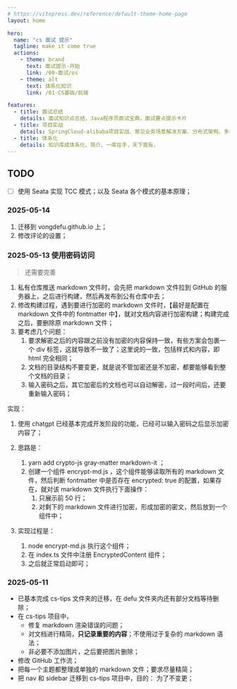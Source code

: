 ```yaml
---
# https://vitepress.dev/reference/default-theme-home-page
layout: home

hero:
  name: "cs 面试 提示"
  tagline: make it come true
  actions:
    - theme: brand
      text: 面试提示-开始
      link: /00-面试/os
    - theme: alt
      text: 体系化知识
      link: /01-CS基础/前端

features:
  - title: 面试总结
    details: 面试知识点总结，Java程序员面试宝典，面试要点提示卡片
  - title: 项目实战
    details: SpringCloud-alibaba项目实战、常见业务场景解决方案、分布式架构、多种组件、大型互联网应用实战……
  - title: 体系化
    details: 知识库成体系化、简介、一库在手，天下我有、
---
```


## TODO

- [ ] 使用 Seata 实现 TCC 模式；以及 Seata 各个模式的基本原理；

### 2025-05-14

1. 迁移到 vongdefu.github.io 上；
2. 修改评论的设置；

### 2025-05-13 使用密码访问

> 还需要完善

1. 私有仓库推送 markdown 文件时，会先把 markdown 文件拉到 GitHub 的服务器上，之后进行构建，然后再发布到公有仓库中去；
2. 修改构建过程，遇到要进行加密的 markdown 文件时，【最好是配置在 markdown 文件中的 fontmatter 中】，就对文档内容进行加密构建；构建完成之后，要删除原 markdown 文件；
3. 要考虑几个问题：
   1. 要求解密之后的内容跟之前没有加密的内容保持一致，有些方案会包裹一个 div 标签，这就导致不一致了；这里说的一致，包括样式和内容，即 html 完全相同；
   2. 文档的目录结构不要变更，就是说不管加密还是不加密，都要能够看到整个文档的目录；
   3. 输入密码之后，其它加密后的文档也可以自动解密，过一段时间后，还要重新输入密码；

实现：

1. 使用 chatgpt 已经基本完成开发阶段的功能，已经可以输入密码之后显示加密内容了；
2. 思路是：

   1. yarn add crypto-js gray-matter markdown-it ；
   2. 创建一个组件 encrypt-md.js ，这个组件能够读取所有的 markdown 文件，然后判断 fontmatter 中是否存在 encrypted: true 的配置，如果存在，就对该 markdown 文件执行下面操作：
      1. 只展示前 50 行；
      2. 对剩下的 markdown 文件进行加密，形成加密的密文，然后放到一个<EncryptedContent /> 组件中；

3. 实现过程是：

   1. node encrypt-md.js 执行这个组件；
   2. 在 index.ts 文件中注册 EncryptedContent 组件；
   3. 之后就正常启动即可；

### 2025-05-11

- 已基本完成 cs-tips 文件夹的迁移，在 defu 文件夹内还有部分文档等待删除；
- 在 cs-tips 项目中，
  - 修复 markdown 渲染错误的问题；
  - 对文档进行精简，**只记录重要的内容**；不使用过于复杂的 markdown 语法；
  - 非必要不添加图片，之后要把图片删除；
- 修改 GitHub 工作流；
- 把每一个主题都整理成单独的 markdown 文件；要求尽量精简；
- 把 nav 和 sidebar 迁移到 cs-tips 项目中，目的： 为了不变更；
